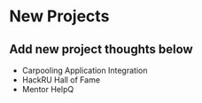 # New Projects

## Add new project thoughts below

* Carpooling Application Integration
* HackRU Hall of Fame
* Mentor HelpQ
